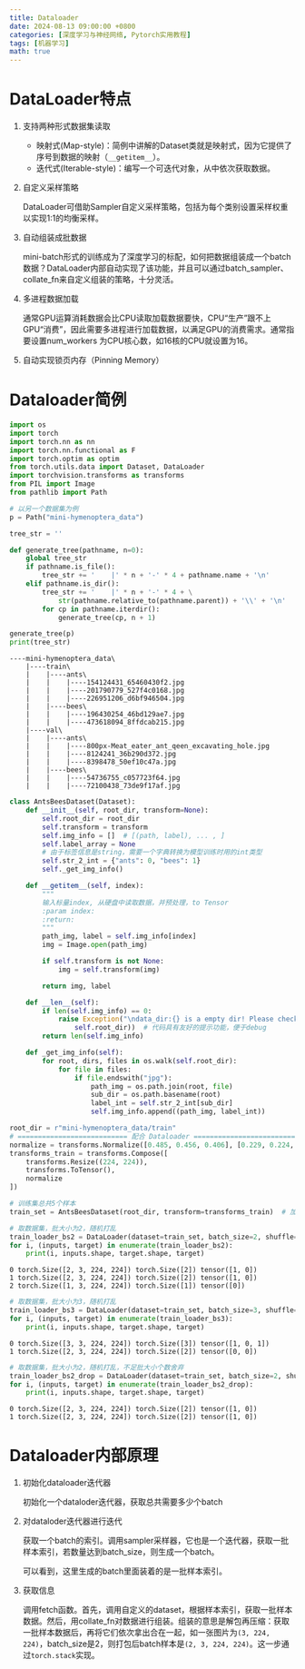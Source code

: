 ```yaml
---
title: Dataloader
date: 2024-08-13 09:00:00 +0800
categories: [深度学习与神经网络, Pytorch实用教程]
tags: [机器学习]
math: true
---
```


# DataLoader特点

1. 支持两种形式数据集读取

    - 映射式(Map-style)：简例中讲解的Dataset类就是映射式，因为它提供了序号到数据的映射（`__getitem__`）。
    - 迭代式(Iterable-style)：编写一个可迭代对象，从中依次获取数据。

2. 自定义采样策略

    DataLoader可借助Sampler自定义采样策略，包括为每个类别设置采样权重以实现1:1的均衡采样。

3. 自动组装成批数据

    mini-batch形式的训练成为了深度学习的标配，如何把数据组装成一个batch数据？DataLoader内部自动实现了该功能，并且可以通过batch_sampler、collate_fn来自定义组装的策略，十分灵活。

4. 多进程数据加载

    通常GPU运算消耗数据会比CPU读取加载数据要快，CPU“生产”跟不上GPU“消费”，因此需要多进程进行加载数据，以满足GPU的消费需求。通常指要设置num_workers 为CPU核心数，如16核的CPU就设置为16。

5. 自动实现锁页内存（Pinning Memory）

# Dataloader简例


```python
import os
import torch
import torch.nn as nn
import torch.nn.functional as F
import torch.optim as optim
from torch.utils.data import Dataset, DataLoader
import torchvision.transforms as transforms
from PIL import Image
from pathlib import Path
```


```python
# 以另一个数据集为例
p = Path("mini-hymenoptera_data")

tree_str = ''

def generate_tree(pathname, n=0):
    global tree_str
    if pathname.is_file():
        tree_str += '    |' * n + '-' * 4 + pathname.name + '\n'
    elif pathname.is_dir():
        tree_str += '    |' * n + '-' * 4 + \
            str(pathname.relative_to(pathname.parent)) + '\\' + '\n'
        for cp in pathname.iterdir():
            generate_tree(cp, n + 1)

generate_tree(p)
print(tree_str)
```

    ----mini-hymenoptera_data\
        |----train\
        |    |----ants\
        |    |    |----154124431_65460430f2.jpg
        |    |    |----201790779_527f4c0168.jpg
        |    |    |----226951206_d6bf946504.jpg
        |    |----bees\
        |    |    |----196430254_46bd129ae7.jpg
        |    |    |----473618094_8ffdcab215.jpg
        |----val\
        |    |----ants\
        |    |    |----800px-Meat_eater_ant_qeen_excavating_hole.jpg
        |    |    |----8124241_36b290d372.jpg
        |    |    |----8398478_50ef10c47a.jpg
        |    |----bees\
        |    |    |----54736755_c057723f64.jpg
        |    |    |----72100438_73de9f17af.jpg
    



```python
class AntsBeesDataset(Dataset):
    def __init__(self, root_dir, transform=None):
        self.root_dir = root_dir
        self.transform = transform
        self.img_info = []  # [(path, label), ... , ]
        self.label_array = None
        # 由于标签信息是string，需要一个字典转换为模型训练时用的int类型
        self.str_2_int = {"ants": 0, "bees": 1}
        self._get_img_info()

    def __getitem__(self, index):
        """
        输入标量index, 从硬盘中读取数据，并预处理，to Tensor
        :param index:
        :return:
        """
        path_img, label = self.img_info[index]
        img = Image.open(path_img)

        if self.transform is not None:
            img = self.transform(img)

        return img, label

    def __len__(self):
        if len(self.img_info) == 0:
            raise Exception("\ndata_dir:{} is a empty dir! Please checkout your path to images!".format(
                self.root_dir))  # 代码具有友好的提示功能，便于debug
        return len(self.img_info)

    def _get_img_info(self):
        for root, dirs, files in os.walk(self.root_dir):
            for file in files:
                if file.endswith("jpg"):
                    path_img = os.path.join(root, file)
                    sub_dir = os.path.basename(root)
                    label_int = self.str_2_int[sub_dir]
                    self.img_info.append((path_img, label_int))
```


```python
root_dir = r"mini-hymenoptera_data/train"
# =========================== 配合 Dataloader ===================================
normalize = transforms.Normalize([0.485, 0.456, 0.406], [0.229, 0.224, 0.225])  # 来自ImageNet数据集统计值
transforms_train = transforms.Compose([
    transforms.Resize((224, 224)),
    transforms.ToTensor(),
    normalize
])

# 训练集总共5个样本
train_set = AntsBeesDataset(root_dir, transform=transforms_train)  # 加入transform
```


```python
# 取数据集，批大小为2，随机打乱
train_loader_bs2 = DataLoader(dataset=train_set, batch_size=2, shuffle=True)
for i, (inputs, target) in enumerate(train_loader_bs2):
    print(i, inputs.shape, target.shape, target)
```

    0 torch.Size([2, 3, 224, 224]) torch.Size([2]) tensor([1, 0])
    1 torch.Size([2, 3, 224, 224]) torch.Size([2]) tensor([1, 0])
    2 torch.Size([1, 3, 224, 224]) torch.Size([1]) tensor([0])



```python
# 取数据集，批大小为3，随机打乱
train_loader_bs3 = DataLoader(dataset=train_set, batch_size=3, shuffle=True)
for i, (inputs, target) in enumerate(train_loader_bs3):
    print(i, inputs.shape, target.shape, target)
```

    0 torch.Size([3, 3, 224, 224]) torch.Size([3]) tensor([1, 0, 1])
    1 torch.Size([2, 3, 224, 224]) torch.Size([2]) tensor([0, 0])



```python
# 取数据集，批大小为2，随机打乱，不足批大小个数舍弃
train_loader_bs2_drop = DataLoader(dataset=train_set, batch_size=2, shuffle=True, drop_last=True)
for i, (inputs, target) in enumerate(train_loader_bs2_drop):
    print(i, inputs.shape, target.shape, target)
```

    0 torch.Size([2, 3, 224, 224]) torch.Size([2]) tensor([1, 0])
    1 torch.Size([2, 3, 224, 224]) torch.Size([2]) tensor([1, 0])


# Dataloader内部原理

1. 初始化dataloader迭代器

   初始化一个dataloder迭代器，获取总共需要多少个batch

2. 对dataloder迭代器进行迭代

   获取一个batch的索引。调用sampler采样器，它也是一个迭代器，获取一批样本索引，若数量达到batch_size，则生成一个batch。

   可以看到，这里生成的batch里面装着的是一批样本索引。

3. 获取信息

   调用fetch函数。首先，调用自定义的dataset，根据样本索引，获取一批样本数据。然后，用collate_fn对数据进行组装。组装的意思是解包再压缩：获取一批样本数据后，再将它们依次拿出合在一起，如一张图片为`(3, 224, 224)`，batch_size是2，则打包后batch样本是`(2, 3, 224, 224)`。这一步通过`torch.stack`实现。
